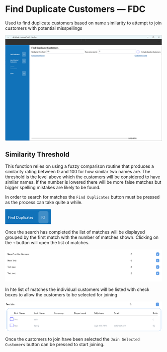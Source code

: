 # Find Duplicate Customers — FDC

Used to find duplicate customers based on name similarity to attempt to join customers with potential misspellings

![image.png](/.attachments/Documentation/FindDuplicateCustomers01.png)

## Similarity Threshold

This function relies on using a fuzzy comparison routine that produces a similarity rating between 0 and 100 for how similar two names are. The threshold is the level above which the customers will be considered to have similar names. If the number is lowered there will be more false matches but bigger spelling mistakes are likely to be found.

In order to search for matches the `Find Duplicates` button must be pressed as the process can take quite a while.

![image.png](/.attachments/Documentation/FindDuplicateCustomers02.png)

Once the search has completed the list of matches will be displayed grouped by the first match with the number of matches shown. Clicking on the `+` button will open the list of matches.

![image.png](/.attachments/Documentation/FindDuplicateCustomers03.png)

In hte list of matches the individual customers will be listed with check boxes to allow the customers to be selected for joining

![image.png](/.attachments/Documentation/FindDuplicateCustomers04.png)

Once the customers to join have been selected the `Join Selected Customers` button can be pressed to start joining.